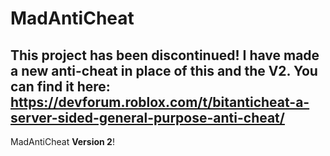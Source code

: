 # MadAntiCheat

## This project has been discontinued!  I have made a **new** anti-cheat in place of this and the V2.  You can find it here: https://devforum.roblox.com/t/bitanticheat-a-server-sided-general-purpose-anti-cheat/

MadAntiCheat **Version 2**!
